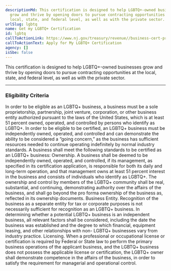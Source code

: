 ```yaml
---
descriptionMd: This certification is designed to help LGBTQ+-owned businesses
  grow and thrive by opening doors to pursue contracting opportunities at the
  local, state, and federal level, as well as with the private sector.
urlSlug: lgbtq
name: Get my LGBTQ+ Certification
id: lgbtq
callToActionLink: https://www.nj.gov/treasury/revenue//business-cert-program.shtml
callToActionText: Apply for My LGBTQ+ Certification
agency: []
isSbe: false
---
```

This certification is designed to help LGBTQ+-owned businesses grow and thrive by opening doors to pursue contracting opportunities at the local, state, and federal level, as well as with the private sector.

---
### Eligibility Criteria
In order to be eligible as an LGBTQ+ business, a business must be a sole proprietorship, partnership, joint venture, corporation, or other business entity authorized pursuant to the laws of the United States, which is at least 51 percent owned, operated, and controlled by persons who identify as LGBTQ+.
In order to be eligible to be certified, an LGBTQ+ business must be independently owned, operated, and controlled and can demonstrate the ability to be considered a “going concern,” as the business has sufficient resources needed to continue operating indefinitely by normal industry standards. A business shall meet the following standards to be certified as an LGBTQ+ business:
Ownership. A business shall be deemed to be independently owned, operated, and controlled, if its management, as specified in its certification application, is responsible for both its daily and long-term operation, and that management owns at least 51 percent interest in the business and consists of individuals who identify as LGBTQ+. The ownership and control by members of the LGBTQ+ community shall be real, substantial, and continuing, demonstrating authority over the affairs of the business, and shall go beyond the pro forma ownership of the business as, reflected in its ownership documents.
Business Entity. Recognition of the business as a separate entity for tax or corporate purposes is not necessarily sufficient for recognition as an LGBTQ+ business. In determining whether a potential LGBTQ+ business is an independent business, all relevant factors shall be considered, including the date the business was established and the degree to which financial, equipment leasing, and other relationships with non- LGBTQ+ businesses vary from industry practice.
Licensing. When a professional or occupational license or certification is required by Federal or State law to perform the primary business operations of the applicant business, and the LGBTQ+ business does not possess the applicable license or certification, the LGBTQ+ owner shall demonstrate competence in the affairs of the business, in order to satisfy the requirement for managerial and operational control.